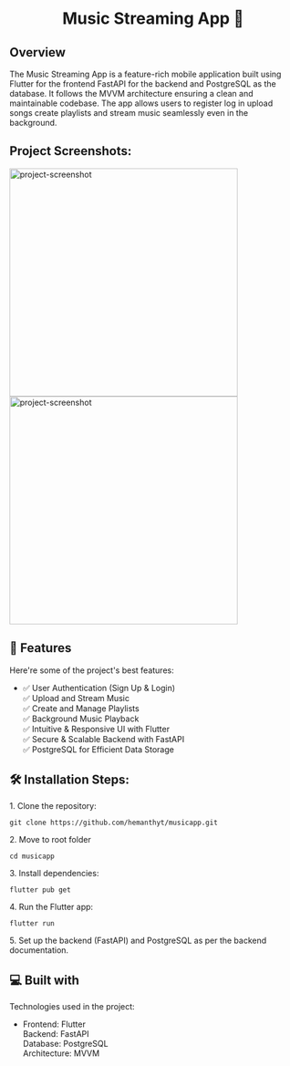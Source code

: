 <h1 align="center" id="title">Music Streaming App 🎵</h1>

<h2>Overview</h2>

  
The Music Streaming App is a feature-rich mobile application built using Flutter for the frontend FastAPI for the backend and PostgreSQL as the database. It follows the MVVM architecture ensuring a clean and maintainable codebase. The app allows users to register log in upload songs create playlists and stream music seamlessly even in the background.

<h2>Project Screenshots:</h2>

<img src="https://ixd.prattsi.org/wp-content/uploads/2023/01/Screen-Shot-2023-01-31-at-5.22.39-PM-941x1024.png" alt="project-screenshot" width="400" height="400/">

<img src="https://i.ytimg.com/vi/TlvR0JvuNYQ/hq720.jpg?sqp=-oaymwEhCK4FEIIDSFryq4qpAxMIARUAAAAAGAElAADIQj0AgKJD&amp;rs=AOn4CLDdPyfe5nbqJvBkAHxKT88Vduk5-g" alt="project-screenshot" width="400">

  
  
<h2>🧐 Features</h2>

Here're some of the project's best features:

*   ✅ User Authentication (Sign Up & Login)  
    ✅ Upload and Stream Music  
    ✅ Create and Manage Playlists  
    ✅ Background Music Playback  
    ✅ Intuitive & Responsive UI with Flutter  
    ✅ Secure & Scalable Backend with FastAPI  
    ✅ PostgreSQL for Efficient Data Storage

<h2>🛠️ Installation Steps:</h2>

<p>1. Clone the repository:</p>

```
git clone https://github.com/hemanthyt/musicapp.git
```

<p>2. Move to root folder</p>

```
cd musicapp
```

<p>3. Install dependencies:</p>

```
flutter pub get
```

<p>4. Run the Flutter app:</p>

```
flutter run
```

<p>5. Set up the backend (FastAPI) and PostgreSQL as per the backend documentation.</p>

  
  
<h2>💻 Built with</h2>

Technologies used in the project:

*   Frontend: Flutter  
    Backend: FastAPI  
    Database: PostgreSQL  
    Architecture: MVVM
